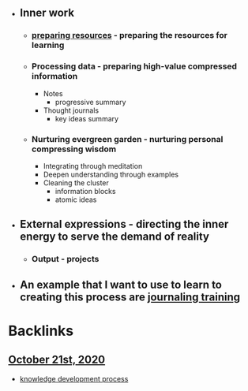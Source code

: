 - ## Inner work
    - ### [preparing resources](<preparing resources.md>) - preparing the resources for learning
    - ### Processing data - preparing high-value compressed information
        - Notes
            - progressive summary
        - Thought journals
            - key ideas summary
    - ### Nurturing evergreen garden - nurturing personal compressing wisdom
        - Integrating through meditation
        - Deepen understanding through examples
        - Cleaning the cluster
            - information blocks
            - atomic ideas
- ## External expressions - directing the inner energy to serve the demand of reality
    - ### Output - projects
- ## An example that I want to use to learn to creating this process are [journaling training](<journaling training.md>)

# Backlinks
## [October 21st, 2020](<October 21st, 2020.md>)
- [knowledge development process](<knowledge development process.md>)

